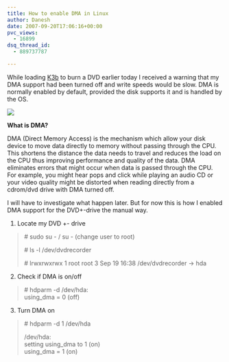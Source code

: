 ```yaml
---
title: How to enable DMA in Linux
author: Danesh
date: 2007-09-20T17:06:16+00:00
pvc_views:
  - 16899
dsq_thread_id:
  - 889737787

---
```

While loading [K3b][1] to burn a DVD earlier today I received a warning that my DMA support had been turned off and write speeds would be slow. DMA is normally enabled by default, provided the disk supports it and is handled by the OS.

![][2] 

**What is DMA?**

DMA (Direct Memory Access) is the mechanism which allow your disk device to move data directly to memory without passing through the CPU. This shortens the distance the data needs to travel and reduces the load on the CPU thus improving performance and quality of the data. DMA eliminates errors that might occur when data is passed through the CPU. For example, you might hear pops and click while playing an audio CD or your video quality might be distorted when reading directly from a cdrom/dvd drive with DMA turned off.

I will have to investigate what happen later. But for now this is how I enabled DMA support for the DVD+-drive the manual way.<!--more-->

1. Locate my DVD +- drive

> \# sudo su - / su - (change user to root)
> 
> \# ls -l /dev/dvdrecorder
> 
> \# lrwxrwxrwx 1 root root 3 Sep 19 16:38 /dev/dvdrecorder -> hda

2. Check if DMA is on/off

> \# hdparm -d /dev/hda:  
> using_dma = 0 (off)

3. Turn DMA on

> \# hdparm -d 1 /dev/hda
> 
> /dev/hda:  
> setting using_dma to 1 (on)  
> using_dma = 1 (on)

 [1]: http://www.google.com/url?sa=t&ct=res&cd=1&url=http%3A%2F%2Fk3b.plainblack.com%2F&ei=JajyRqmCOKTCgQPa2d2QBA&usg=AFQjCNHnlacA3NccoXPjdhymYM5l6xu8GA&sig2=psTGSoQ1O7ptA2_eQ7etCg
 [2]: http://img229.imageshack.us/img229/7562/k3bhdparmin9.jpg